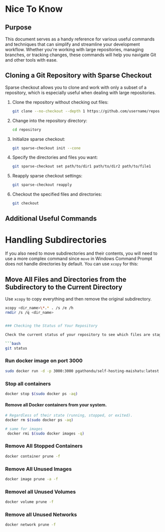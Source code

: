 # Nice To Know

## Purpose

This document serves as a handy reference for various useful commands and techniques that can simplify and streamline your development workflow. Whether you're working with large repositories, managing branches, or tracking changes, these commands will help you navigate Git and other tools with ease.

## Cloning a Git Repository with Sparse Checkout

Sparse checkout allows you to clone and work with only a subset of a repository, which is especially useful when dealing with large repositories.

1. Clone the repository without checking out files:

   ```bash
   git clone --no-checkout --depth 1 https://github.com/username/repository.git
   ```

2. Change into the repository directory:

   ```bash
   cd repository
   ```

3. Initialize sparse checkout:

   ```bash
   git sparse-checkout init --cone
   ```

4. Specify the directories and files you want:

   ```bash
   git sparse-checkout set path/to/dir1 path/to/dir2 path/to/file1
   ```

5. Reapply sparse checkout settings:

   ```bash
   git sparse-checkout reapply
   ```

6. Checkout the specified files and directories:
   ```bash
   git checkout
   ```

## Additional Useful Commands

# Handling Subdirectories

If you also need to move subdirectories and their contents, you will need to use a more complex command since `move` in Windows Command Prompt does not handle directories by default. You can use `xcopy` for this:

## Move All Files and Directories from the Subdirectory to the Current Directory

Use `xcopy` to copy everything and then remove the original subdirectory.

````sh
xcopy <dir_name>\*.* . /s /e /h
rmdir /s /q <dir_name>


### Checking the Status of Your Repository

Check the current status of your repository to see which files are staged, unstaged, or untracked:

```bash
git status
````

### Run docker image on port 3000

```sh
sudo docker run -d -p 3000:3000 pgathondu/self-hosting-maishatu:latest
```

### Stop all containers

```sh
docker stop $(sudo docker ps -aq)
```

#### Remove all Docker containers from your system.

```sh
# Regardless of their state (running, stopped, or exited).
docker rm $(sudo docker ps -aq)
```

```sh
# same for images
 docker rmi $(sudo docker images -q)
```

### Remove All Stopped Containers

```sh
docker container prune -f
```

### Remove All Unused Images

```sh
docker image prune -a -f
```

### Removel all Unused Volumes

```sh
docker volume prune -f
```

### Remove all Unused Networks

```sh
docker network prune -f
```
